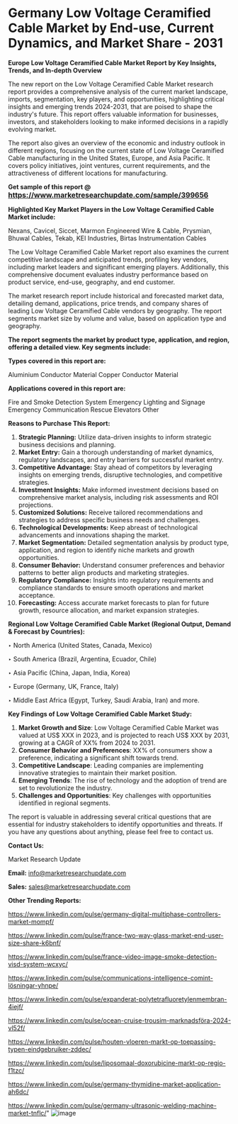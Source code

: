 # Germany Low Voltage Ceramified Cable Market by End-use, Current Dynamics, and Market Share - 2031

<strong>Europe Low Voltage Ceramified Cable Market Report by Key Insights, Trends, and In-depth Overview</strong>

The new report on the Low Voltage Ceramified Cable Market research report provides a comprehensive analysis of the current market landscape, imports, segmentation, key players, and opportunities, highlighting critical insights and emerging trends 2024-2031,</strong> that are poised to shape the industry's future. This report offers valuable information for businesses, investors, and stakeholders looking to make informed decisions in a rapidly evolving market.

The report also gives an overview of the economic and industry outlook in different regions, focusing on the current state of Low Voltage Ceramified Cable manufacturing in the United States, Europe, and Asia Pacific. It covers policy initiatives, joint ventures, current requirements, and the attractiveness of different locations for manufacturing.

<strong>Get sample of this report @ <a href=https://www.marketresearchupdate.com/sample/399656><font size=3 color=#0000ff>https://www.marketresearchupdate.com/sample/399656</font></a></strong>

<strong>Highlighted Key Market Players in the Low Voltage Ceramified Cable Market include:</strong>

Nexans, Cavicel, Siccet, Marmon Engineered Wire & Cable, Prysmian, Bhuwal Cables, Tekab, KEI Industries, Birtas Instrumentation Cables

The Low Voltage Ceramified Cable Market report also examines the current competitive landscape and anticipated trends, profiling key vendors, including market leaders and significant emerging players. Additionally, this comprehensive document evaluates industry performance based on product service, end-use, geography, and end customer.

The market research report include historical and forecasted market data, detailing demand, applications, price trends, and company shares of leading Low Voltage Ceramified Cable vendors by geography. The report segments market size by volume and value, based on application type and geography.

<strong>The report segments the market by product type, application, and region, offering a detailed view. Key segments include:</strong>

<strong>Types covered in this report are:</strong>

Aluminium Conductor Material
Copper Conductor Material

<strong>Applications covered in this report are:</strong>

Fire and Smoke Detection System
Emergency Lighting and Signage
Emergency Communication
Rescue Elevators
Other

<strong>Reasons to Purchase This Report:</strong>
<ol>
  <li><strong>Strategic Planning:</strong> Utilize data-driven insights to inform strategic business decisions and planning.</li>
  <li><strong>Market Entry:</strong> Gain a thorough understanding of market dynamics, regulatory landscapes, and entry barriers for successful market entry.</li>
  <li><strong>Competitive Advantage:</strong> Stay ahead of competitors by leveraging insights on emerging trends, disruptive technologies, and competitive strategies.</li>
  <li><strong>Investment Insights:</strong> Make informed investment decisions based on comprehensive market analysis, including risk assessments and ROI projections.</li>
  <li><strong>Customized Solutions:</strong> Receive tailored recommendations and strategies to address specific business needs and challenges.</li>
  <li><strong>Technological Developments:</strong> Keep abreast of technological advancements and innovations shaping the market.</li>
  <li><strong>Market Segmentation:</strong> Detailed segmentation analysis by product type, application, and region to identify niche markets and growth opportunities.</li>
  <li><strong>Consumer Behavior:</strong> Understand consumer preferences and behavior patterns to better align products and marketing strategies.</li>
  <li><strong>Regulatory Compliance:</strong> Insights into regulatory requirements and compliance standards to ensure smooth operations and market acceptance.</li>
  <li><strong>Forecasting:</strong> Access accurate market forecasts to plan for future growth, resource allocation, and market expansion strategies.</li>
</ol>

<strong>Regional Low Voltage Ceramified Cable Market (Regional Output, Demand &amp; Forecast by Countries):</strong>

‣ North America (United States, Canada, Mexico)

‣ South America (Brazil, Argentina, Ecuador, Chile)

‣ Asia Pacific (China, Japan, India, Korea)

‣ Europe (Germany, UK, France, Italy)

‣ Middle East Africa (Egypt, Turkey, Saudi Arabia, Iran) and more.

<strong>Key Findings of Low Voltage Ceramified Cable Market Study:</strong>
<ol>
  <li><strong>Market Growth and Size</strong>: Low Voltage Ceramified Cable Market was valued at US$ XXX in 2023, and is projected to reach US$ XXX by 2031, growing at a CAGR of XX% from 2024 to 2031.</li>
  <li><strong>Consumer Behavior and Preferences</strong>: XX% of consumers show a preference, indicating a significant shift towards trend.</li>
  <li><strong>Competitive Landscape</strong>: Leading companies are implementing innovative strategies to maintain their market position.</li>
  <li><strong>Emerging Trends</strong>: The rise of technology and the adoption of trend are set to revolutionize the industry.</li>
  <li><strong>Challenges and Opportunities</strong>: Key challenges with opportunities identified in regional segments.</li>
</ol>

The report is valuable in addressing several critical questions that are essential for industry stakeholders to identify opportunities and threats. If you have any questions about anything, please feel free to contact us.

<strong>Contact Us:</strong>

Market Research Update

<strong>Email:</strong> info@marketresearchupdate.com

<strong>Sales:</strong> sales@marketresearchupdate.com

<strong>Other Trending Reports:</strong>

<a href=https://www.linkedin.com/pulse/germany-digital-multiphase-controllers-market-mompf/>https://www.linkedin.com/pulse/germany-digital-multiphase-controllers-market-mompf/</a>

<a href=https://www.linkedin.com/pulse/france-two-way-glass-market-end-user-size-share-k6bnf/>https://www.linkedin.com/pulse/france-two-way-glass-market-end-user-size-share-k6bnf/</a>

<a href=https://www.linkedin.com/pulse/france-video-image-smoke-detection-visd-system-wcxyc/>https://www.linkedin.com/pulse/france-video-image-smoke-detection-visd-system-wcxyc/</a>

<a href=https://www.linkedin.com/pulse/communications-intelligence-comint-lösningar-yhnpe/>https://www.linkedin.com/pulse/communications-intelligence-comint-lösningar-yhnpe/</a>

<a href=https://www.linkedin.com/pulse/expanderat-polytetrafluoretylenmembran-4iejf/>https://www.linkedin.com/pulse/expanderat-polytetrafluoretylenmembran-4iejf/</a>

<a href=https://www.linkedin.com/pulse/ocean-cruise-trousim-marknadsföra-2024-vl52f/>https://www.linkedin.com/pulse/ocean-cruise-trousim-marknadsföra-2024-vl52f/</a>

<a href=https://www.linkedin.com/pulse/houten-vloeren-markt-op-toepassing-typen-eindgebruiker-zddec/>https://www.linkedin.com/pulse/houten-vloeren-markt-op-toepassing-typen-eindgebruiker-zddec/</a>

<a href=https://www.linkedin.com/pulse/liposomaal-doxorubicine-markt-op-regio-f1tzc/>https://www.linkedin.com/pulse/liposomaal-doxorubicine-markt-op-regio-f1tzc/</a>

<a href=https://www.linkedin.com/pulse/germany-thymidine-market-application-ah6dc/>https://www.linkedin.com/pulse/germany-thymidine-market-application-ah6dc/</a>

<a href=https://www.linkedin.com/pulse/germany-ultrasonic-welding-machine-market-tnflc/>https://www.linkedin.com/pulse/germany-ultrasonic-welding-machine-market-tnflc/</a>"
![image](https://github.com/user-attachments/assets/ca584797-037b-4f12-a769-e3c4ad03de60)
